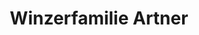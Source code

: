---
title: "Winzerfamilie Artner"
url: /sankt-margarethen-im-burgenland/winzerfamilie-artner-flurgasse/
shop: Wein
---